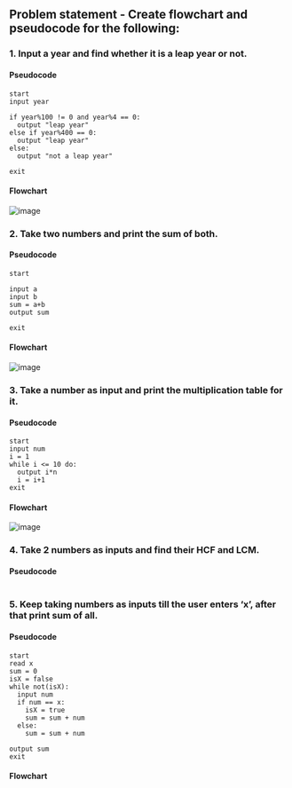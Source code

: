## Problem statement - Create flowchart and pseudocode for the following:

### 1. Input a year and find whether it is a leap year or not.

#### Pseudocode

```
start
input year

if year%100 != 0 and year%4 == 0:
  output "leap year"
else if year%400 == 0:
  output "leap year"
else:
  output "not a leap year"

exit
```

#### Flowchart

![image](https://github.com/user-attachments/assets/7db26426-7c45-49c9-9527-a622e5e8ad3d)


### 2. Take two numbers and print the sum of both.

#### Pseudocode 

```
start

input a
input b
sum = a+b
output sum

exit
```

#### Flowchart

![image](https://github.com/user-attachments/assets/2cc819cd-6a65-40e3-9900-5a9e06b3aa71)


### 3. Take a number as input and print the multiplication table for it.

#### Pseudocode

```
start
input num
i = 1
while i <= 10 do:
  output i*n
  i = i+1
exit

```

#### Flowchart

![image](https://github.com/user-attachments/assets/f09771b5-46d9-4b9f-8eaa-0d28d0a70c29)


### 4. Take 2 numbers as inputs and find their HCF and LCM.

#### Pseudocode

```

```

### 5. Keep taking numbers as inputs till the user enters ‘x’, after that print sum of all.

#### Pseudocode

```
start
read x
sum = 0
isX = false
while not(isX):
  input num
  if num == x:
    isX = true
    sum = sum + num
  else:
    sum = sum + num

output sum
exit
```

#### Flowchart


